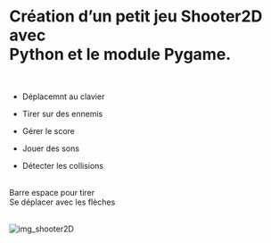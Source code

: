 # Création d’un petit jeu Shooter2D avec <br/>Python et le module Pygame.
<br/>
</>


- Déplacemnt au clavier

- Tirer sur des ennemis

- Gérer le score

- Jouer des sons

- Détecter les collisions



<br/>
Barre espace pour tirer <br/>
Se déplacer avec les flèches

<br/>
<br/>


<!-- {:style="text-align:center;"} -->


![img_shooter2D](https://github.com/JlnPrr/Shooter2D/assets/83329578/ab86c6d5-5d2f-4c84-9e53-eaea38796ebf)
